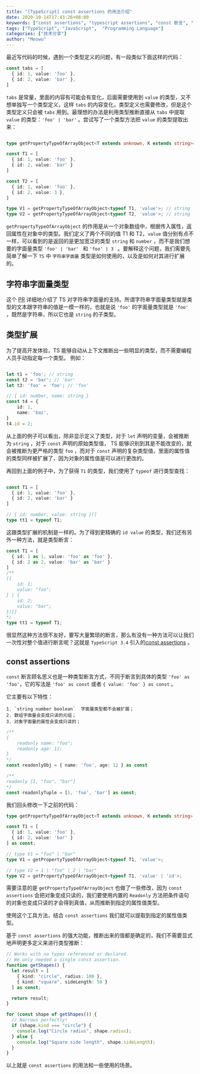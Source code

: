 ```yaml
---
title: "[TypeScript] const assertions 的用法介绍"
date: 2020-10-14T17:43:26+08:00
keywords: ["const assertions", "typescript assertions", "const 断言", "提取对象属性类型", "infer keyword in typescript", "extract property typing from object", "typescript for beginners", "learn typescript", "static type check", "dive into typescript"]
tags: ["TypeScript", "JavaScript",  "Programming Language"]
categories: ["技术分享"]
author: "Meowu"
---
```


最近写代码的时候，遇到一个类型定义的问题，有一段类似下面这样的代码：

```typescript
const tabs = [
  { id: 1, value: 'foo' },
  { id: 2, value: 'bar' },
]
```

 `tabs`  是常量，里面的内容有可能会有变化，后面需要使用到 `value` 的类型，又不想单独写一个类型定义，这样 `tabs` 的内容变化，类型定义也需要修改，但是这个类型定义只会被 `tabs` 用到。最理想的办法是利用类型推断直接从 `tabs` 中提取 `value` 的类型：`'foo' | 'bar'` 。尝试写了一个类型方法把 `value` 的类型提取出来：

```typescript

type getPropertyTypeOfArrayObject<T extends unknown, K extends string>= T extends Array<{[k in K]: infer R}> ? R : never;

const T1 = [
  { id: 1, value: 'foo' },
  { id: 2, value: 'bar' }
]

const T2 = [
  { id: 1, value: 'foo' },
  { id: 2, value: 3 },
]

type V1 = getPropertyTypeOfArrayObject<typeof T1, 'value'>; // string
type V2 = getPropertyTypeOfArrayObject<typeof T2, 'value'>; // string | number

```

`getPropertyTypeOfArrayObject` 的作用是从一个对象数组中，根据传入属性，返回属性在对象中的类型。我们定义了两个不同的值 T1 和 T2，`value` 值分别有点不一样，可以看到的是返回的是更加宽泛的类型 `string` 和 `number` ，而不是我们想要的字面量类型 `'foo' | 'bar' ` 和 `'foo' | 3 ` 。要解释这个问题，我们需要先简单了解一下 `TS` 中 `字符串字面量` 类型是如何使用的，以及是如何对其进行扩展的。

## 字符串字面量类型

这个 [PR](https://github.com/Microsoft/TypeScript/pull/5185) 详细地介绍了 TS 对字符串字面量的支持。所谓字符串字面量类型就是类型的文本跟字符串的值是一模一样的，也就是说 `'foo'`  的字面量类型就是 `'foo'` ，既然是字符串，所以它也是 `string` 的子类型。

## 类型扩展

为了提高开发体验，TS 能够自动从上下文推断出一些明显的类型，而不需要编程人员手动指定每一个类型。
例如：

```typescript

let t1 = 'foo'; // string
const t2 = 'bar'; // 'bar'
let t3: 'foo' = 'foo'; // 'foo'

// { id: number, name: string }
const t4 = {
    id: 1,
    name: 'baz',
} 
t4.id = 2;

```

从上面的例子可以看出，除非显示定义了类型，对于 `let` 声明的变量，会被推断为 `string` ，对于 `const` 声明的原始类型值， TS 能够识别到其是不能改变的，就会被推断为更严格的类型 `foo` ，而对于 `const` 声明的复杂类型值，里面的属性值的类型同样被扩展了，因为对象的属性值是可以进行更改的。

再回到上面的例子中，为了获得 `T1` 的类型，我们使用了 `typeof` 进行类型查找：

```typescript

const T1 = [
  { id: 1, value: 'foo' },
  { id: 2, value: 'bar' }
]

// { id: number, value: string }[]
type tt1 = typeof T1; 
```

这跟类型扩展的机制是一样的。为了得到更精确的 `id value` 的类型，我们还有另外一种方法，就是类型断言：

```typescript
const T1 = [
  { id: 1 as 1, value: 'foo' as 'foo' },
  { id: 2 as 2, value: 'bar' as 'bar' }
]
/**
({
    id: 1;
    value: "foo";
} | {
    id: 2;
    value: "bar";
})[]
*/
type tt1 = typeof T1;
```

很显然这种方法很不友好，要写大量繁琐的断言，那么有没有一种方法可以让我们一次性对整个值进行断言呢？这就是 `TypeScript 3.4` 引入的[const assertions](https://www.typescriptlang.org/docs/handbook/release-notes/typescript-3-4.html#const-assertions) 。

## const assertions

`const` 断言顾名思义也是一种类型断言方式，不同于断言到具体的类型 `'foo' as 'foo'`，它的写法是 `'foo' as const` 或者 `{ value: 'foo' } as const` 。

它主要有以下特性：

	1. `string number boolean`  字面量类型都不会被扩展；
	2. 数组字面量会变成只读的元组；
	3. 对象字面量的属性会变成只读的；

```typescript
/**
{
    readonly name: "foo";
    readonly age: 12;
}
*/
const readonlyObj = { name: 'foo', age: 12 } as const

/**
readonly [1, "foo", "bar"]
*/
const readonlyTuple = [1, 'foo', 'bar'] as const;

```

我们回头修改一下之前的代码：

```typescript
type getPropertyTypeOfArrayObject<T extends unknown, K extends string> = T extends Readonly<Array<{[k in K]: infer R}>> ? R : never;

const T1 = [
  { id: 1, value: 'foo' },
  { id: 2, value: 'bar' }
] as const;

// type V1 = "foo" | "bar"
type V1 = getPropertyTypeOfArrayObject<typeof T1, 'value'>; 

// type V2 = 1 | "foo" | 2 | "bar"
type V2 = getPropertyTypeOfArrayObject<typeof T1, 'value' | 'id'>;
```

需要注意的是 `getPropertyTypeOfArrayObject` 也做了一些修改，因为 `const assertions` 会把对象变成只读的，我们要使用内置的 `Readonly` 方法把条件语句的对象也变成只读的才会得到真值，从而推断到指定的属性值类型。

使用这个工具方法，结合 `const assertions` 我们就可以提取到指定的属性值类型。

基于 `const assertions` 的强大功能，推断出来的值都是确定的，我们不需要显式地声明更多定义来进行类型推断：

```typescript
// Works with no types referenced or declared.
// We only needed a single const assertion.
function getShapes() {
  let result = [
    { kind: "circle", radius: 100 },
    { kind: "square", sideLength: 50 }
  ] as const;

  return result;
}

for (const shape of getShapes()) {
  // Narrows perfectly!
  if (shape.kind === "circle") {
    console.log("Circle radius", shape.radius);
  } else {
    console.log("Square side length", shape.sideLength);
  }
}
```

以上就是 `const assertions` 的用法和一些使用的场景。